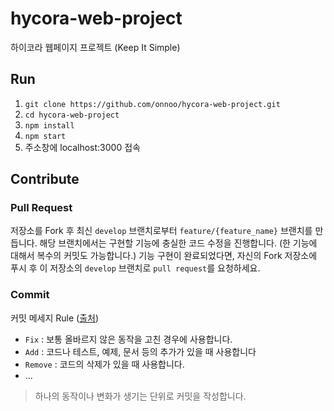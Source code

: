 # hycora-web-project

하이코라 웹페이지 프로젝트 (Keep It Simple)

## Run

1. `git clone https://github.com/onnoo/hycora-web-project.git`
2. `cd hycora-web-project`
3. `npm install`
4. `npm start`
5. 주소창에 localhost:3000 접속



## Contribute

### Pull Request

저장소를 Fork 후 최신 `develop` 브랜치로부터 `feature/{feature_name}` 브랜치를 만듭니다. 해당 브랜치에서는 구현할 기능에 충실한 코드 수정을 진행합니다. (한 기능에 대해서 복수의 커밋도 가능합니다.) 기능 구현이 완료되었다면, 자신의 Fork 저장소에 푸시 후 이 저장소의 `develop` 브랜치로 `pull request`를 요청하세요.

### Commit

커밋 메세지 Rule ([출처](https://blog.ull.im/engineering/2019/03/10/logs-on-git.html))

* `Fix` : 보통 올바르지 않은 동작을 고친 경우에 사용합니다.
* `Add` : 코드나 테스트, 예제, 문서 등의 추가가 있을 때 사용합니다
* `Remove` : 코드의 삭제가 있을 때 사용합니다.
* ...

> 하나의 동작이나 변화가 생기는 단위로 커밋을 작성합니다.
